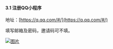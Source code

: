 #### 3.1 注册QQ小程序

地址：[https://q.qq.com/#/](https://q.qq.com/#/)

填写邮箱及密码，邀请码可不填。

[![图片](http://qrs.3l7c.com/shareyou/doc/pro/6feb8257-d0e5-4d27-a43d-ca0de967ecf9.035.png "图片")](http://qrs.3l7c.com/shareyou/doc/pro/6feb8257-d0e5-4d27-a43d-ca0de967ecf9.035.png)